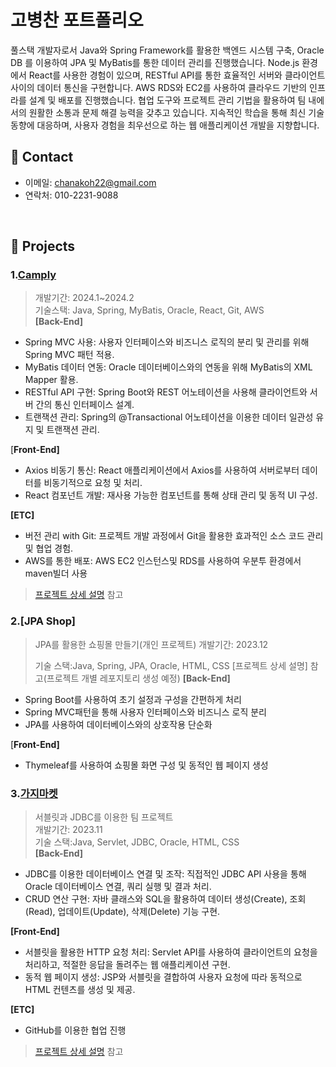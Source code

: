 # 고병찬 포트폴리오
풀스택 개발자로서 Java와 Spring Framework를 활용한 백엔드 시스템 구축, Oracle DB 를 이용하여 JPA 및 MyBatis를 통한 데이터 관리를 진행했습니다.
Node.js 환경에서 React를 사용한 경험이 있으며, RESTful API를 통한 효율적인 서버와 클라이언트 사이의 데이터 통신을 구현합니다. 
AWS RDS와 EC2를 사용하여 클라우드 기반의 인프라를 설계 및 배포를 진행했습니다.
협업 도구와 프로젝트 관리 기법을 활용하여 팀 내에서의 원활한 소통과 문제 해결 능력을 갖추고 있습니다. 지속적인 학습을 통해 최신 기술 동향에 대응하며, 사용자 경험을 최우선으로 하는 웹 애플리케이션 개발을 지향합니다.
</br>

## 📌 Contact
- 이메일: chanakoh22@gmail.com
- 연락처: 010-2231-9088


</br>

## :pushpin: Projects
### 1.[Camply](https://github.com/chanakoh/camply/tree/master)
>개발기간: 2024.1~2024.2</br>
>기술스택: Java, Spring, MyBatis, Oracle, React, Git, AWS</br>
>**[Back-End]**
- Spring MVC 사용: 사용자 인터페이스와 비즈니스 로직의 분리 및 관리를 위해 Spring MVC 패턴 적용.
- MyBatis 데이터 연동: Oracle 데이터베이스와의 연동을 위해 MyBatis의 XML Mapper 활용.
- RESTful API 구현: Spring Boot와 REST 어노테이션을 사용해 클라이언트와 서버 간의 통신 인터페이스 설계.
- 트랜잭션 관리: Spring의 @Transactional 어노테이션을 이용한 데이터 일관성 유지 및 트랜잭션 관리.

[**Front-End]**
- Axios 비동기 통신: React 애플리케이션에서 Axios를 사용하여 서버로부터 데이터를 비동기적으로 요청 및 처리.
- React 컴포넌트 개발: 재사용 가능한 컴포넌트를 통해 상태 관리 및 동적 UI 구성.

**[ETC]**
- 버전 관리 with Git: 프로젝트 개발 과정에서 Git을 활용한 효과적인 소스 코드 관리 및 협업 경험.
- AWS를 통한 배포: AWS EC2 인스턴스및 RDS를 사용하여 우분투 환경에서 maven빌더 사용
>[프로젝트 상세 설명](https://github.com/chanakoh/camply/tree/master) 참고
### 2.[JPA Shop]
>JPA를 활용한 쇼핑몰 만들기(개인 프로젝트)
>개발기간: 2023.12
>
>기술 스택:Java, Spring, JPA, Oracle, HTML, CSS
>[프로젝트 상세 설명] 참고(프로젝트 개별 레포지토리 생성 예정)
>**[Back-End]**
- Spring Boot를 사용하여 초기 설정과 구성을 간편하게 처리
- Spring MVC패턴을 통해 사용자 인터페이스와 비즈니스 로직 분리
- JPA를 사용하여 데이터베이스와의 상호작용 단순화

[**Front-End]**
- Thymeleaf를 사용하여 쇼핑몰 화면 구성 및 동적인 웹 페이지 생성
### 3.[가지마켓](https://github.com/chanakoh/Gazi_Market/tree/master)
>서블릿과 JDBC를 이용한 팀 프로젝트</br>
>개발기간: 2023.11</br>
>기술 스택:Java, Servlet, JDBC, Oracle, HTML, CSS</br>
>**[Back-End]**
- JDBC를 이용한 데이터베이스 연결 및 조작: 직접적인 JDBC API 사용을 통해 Oracle 데이터베이스 연결, 쿼리 실행 및 결과 처리.
- CRUD 연산 구현: 자바 클래스와 SQL을 활용하여 데이터 생성(Create), 조회(Read), 업데이트(Update), 삭제(Delete) 기능 구현.

**[Front-End]**
- 서블릿을 활용한 HTTP 요청 처리: Servlet API를 사용하여 클라이언트의 요청을 처리하고, 적절한 응답을 돌려주는 웹 애플리케이션 구현.
- 동적 웹 페이지 생성: JSP와 서블릿을 결합하여 사용자 요청에 따라 동적으로 HTML 컨텐츠를 생성 및 제공.

**[ETC]**
- GitHub를 이용한 협업 진행
>[프로젝트 상세 설명](https://github.com/chanakoh/Gazi_Market/tree/master) 참고
